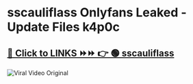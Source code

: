 
 # sscauliflass Onlyfans Leaked - Update Files k4p0c

## <h2><a href="https://clipsfans.com/sscauliflass&ref=git">🔗 Click to LINKS ⏩⏩ 👉 🟢 sscauliflass </a></h2>

<a href="https://clipsfans.com/sscauliflass&ref=git" rel="nofollow" data-target="animated-image.originalLink"><img src="https://i.ibb.co.com/xMMVF88/686577567.gif" alt="Viral Video Original" style="max-width: 100%; display: inline-block;" data-target="animated-image.originalImage"></a>

